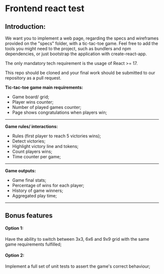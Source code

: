 # Frontend react test
## Introduction:
We want you to implement a web page, regarding the specs and wireframes provided on the "specs" folder, with a tic-tac-toe game. 
Feel free to add the tools you might need to the project, such as bundlers and npm dependencies, or just bootstrap the application with create-react-app. 

The only mandatory tech requirement is the usage of React >= 17.

This repo should be cloned and your final work should be submitted to our repository as a pull request.

 **Tic-tac-toe game main requirements:**
- Game board/ grid;
- Player wins counter;
- Number of played games counter;
- Page shows congratulations when players win;
___
 **Game rules/ interactions:**
- Rules (first player to reach 5 victories wins);
- Detect victories;
- Highlight victory line and tokens;
- Count players wins;
- Time counter per game;
___
 **Game outputs:**
- Game final stats;
- Percentage of wins for each player;
- History of game winners;
- Aggregated play time;
___
## Bonus features
#### **Option 1:**
Have the ability to switch between 3x3, 6x6 and 9x9 grid with the same game requirements fulfilled;

#### **Option 2:**
Implement a full set of unit tests to assert the game's correct behaviour;

